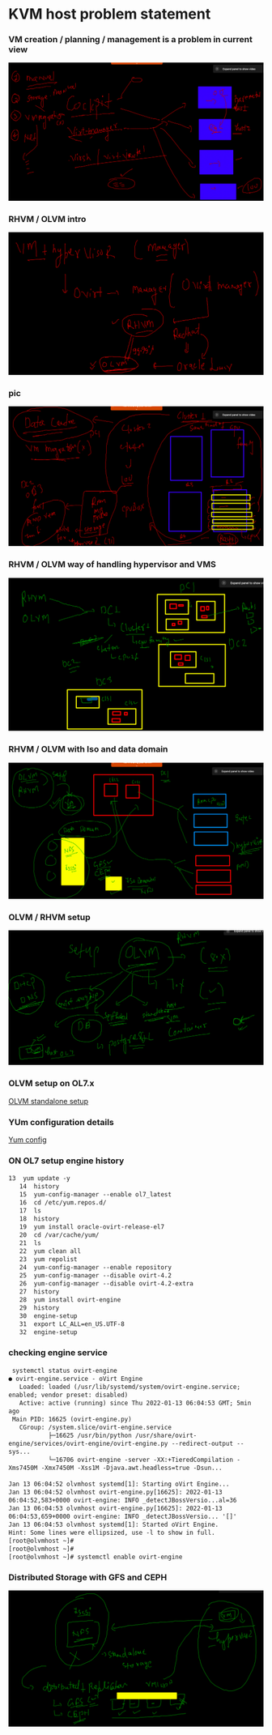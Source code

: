# KVM host problem statement 

### VM creation / planning / management is a problem in current view 

<img src="vmprob.png">

### RHVM / OLVM intro 

<img src="olvm.png">

###  pic 

<img src="dc.png">

### RHVM / OLVM way of handling hypervisor and VMS 

<img src="final.png">

### RHVM / OLVM with Iso and data domain 

<img src="isod.png">

### OLVM / RHVM setup 

<img src="olvmsetup.png">

### OLVM setup on OL7.x

[OLVM standalone setup](https://docs.oracle.com/en/virtualization/oracle-linux-virtualization-manager/getstart/manager-install.html)

### YUm configuration details 

[Yum config](https://yum.oracle.com/getting-started.html)

### ON OL7 setup engine history 

```
13  yum update -y
   14  history 
   15  yum-config-manager --enable ol7_latest
   16  cd /etc/yum.repos.d/
   17  ls
   18  history 
   19  yum install oracle-ovirt-release-el7
   20  cd /var/cache/yum/
   21  ls
   22  yum clean all
   23  yum repolist
   24  yum-config-manager --enable repository
   25  yum-config-manager --disable ovirt-4.2
   26  yum-config-manager --disable ovirt-4.2-extra
   27  history 
   28  yum install ovirt-engine
   29  history 
   30  engine-setup 
   31  export LC_ALL=en_US.UTF-8
   32  engine-setup 

```

### checking engine service 

```
 systemctl status ovirt-engine
● ovirt-engine.service - oVirt Engine
   Loaded: loaded (/usr/lib/systemd/system/ovirt-engine.service; enabled; vendor preset: disabled)
   Active: active (running) since Thu 2022-01-13 06:04:53 GMT; 5min ago
 Main PID: 16625 (ovirt-engine.py)
   CGroup: /system.slice/ovirt-engine.service
           ├─16625 /usr/bin/python /usr/share/ovirt-engine/services/ovirt-engine/ovirt-engine.py --redirect-output --sys...
           └─16706 ovirt-engine -server -XX:+TieredCompilation -Xms7450M -Xmx7450M -Xss1M -Djava.awt.headless=true -Dsun...

Jan 13 06:04:52 olvmhost systemd[1]: Starting oVirt Engine...
Jan 13 06:04:52 olvmhost ovirt-engine.py[16625]: 2022-01-13 06:04:52,583+0000 ovirt-engine: INFO _detectJBossVersio...al=36
Jan 13 06:04:53 olvmhost ovirt-engine.py[16625]: 2022-01-13 06:04:53,659+0000 ovirt-engine: INFO _detectJBossVersio... '[]'
Jan 13 06:04:53 olvmhost systemd[1]: Started oVirt Engine.
Hint: Some lines were ellipsized, use -l to show in full.
[root@olvmhost ~]# 
[root@olvmhost ~]# 
[root@olvmhost ~]# systemctl enable ovirt-engine

```

### Distributed Storage with GFS and CEPH 

<img src="gfs.png">



